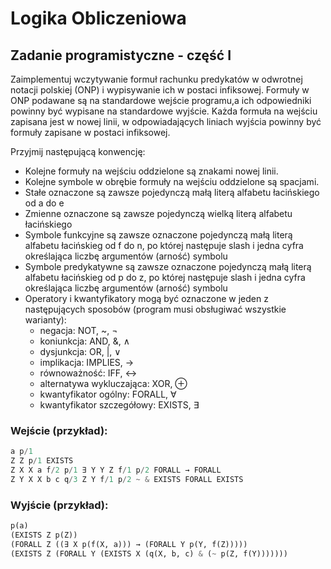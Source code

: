 # Logika Obliczeniowa
## Zadanie programistyczne - część I

Zaimplementuj wczytywanie formuł rachunku predykatów w odwrotnej notacji polskiej (ONP) i wypisywanie ich w postaci infiksowej. Formuły w ONP podawane są na standardowe wejście programu,a  ich odpowiedniki powinny być wypisane na standardowe wyjście. Każda formuła na wejściu zapisana jest w nowej linii, w odpowiadających liniach wyjścia powinny być formuły zapisane w postaci infiksowej.

Przyjmij następującą konwencję:

- Kolejne formuły na wejściu oddzielone są znakami nowej linii.
- Kolejne symbole w obrębie formuły na wejściu oddzielone są spacjami.
- Stałe oznaczone są zawsze pojedynczą małą literą alfabetu łacińskiego od a do e
- Zmienne oznaczone są zawsze pojedynczą wielką literą alfabetu łacińskiego
- Symbole funkcyjne są zawsze oznaczone pojedynczą małą literą alfabetu łacińskieg od f do n, po której następuje slash i jedna cyfra określająca liczbę argumentów (arność) symbolu
- Symbole predykatywne są zawsze oznaczone pojedynczą małą literą alfabetu łacińskieg od p do z, po której następuje slash i jedna cyfra określająca liczbę argumentów (arność) symbolu
- Operatory i kwantyfikatory mogą być oznaczone w jeden z następujących sposobów (program musi obsługiwać wszystkie warianty):
	+ negacja: NOT, ~, ¬
	+ koniunkcja: AND, &, ∧
	+ dysjunkcja: OR, |, ∨
	+ implikacja: IMPLIES, →
	+ równoważność: IFF, ↔
	+ alternatywa wykluczająca: XOR, ⊕
	+ kwantyfikator ogólny: FORALL, ∀
	+ kwantyfikator szczegółowy: EXISTS, ∃

### Wejście (przykład):

```py
a p/1
Z Z p/1 EXISTS
Z X X a f/2 p/1 ∃ Y Y Z f/1 p/2 FORALL → FORALL
Z Y X X b c q/3 Z Y f/1 p/2 ~ & EXISTS FORALL EXISTS
```

### Wyjście (przykład):

```py
p(a)
(EXISTS Z p(Z))
(FORALL Z ((∃ X p(f(X, a))) → (FORALL Y p(Y, f(Z)))))
(EXISTS Z (FORALL Y (EXISTS X (q(X, b, c) & (~ p(Z, f(Y)))))))
```
